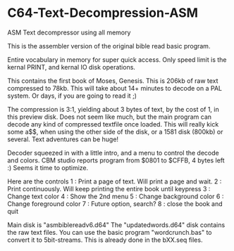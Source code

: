 # C64-Text-Decompression-ASM
ASM Text decompressor using all memory

This is the assembler version of the original bible read basic program.

Entire vocabulary in memory for super quick access.
Only speed limit is the kernal PRINT, and kernal IO disk operations.

This contains the first book of Moses, Genesis.
This is 206kb of raw text compressed to 78kb.
This will take about 14+ minutes to decode on a PAL system.
Or days, if you are going to read it ;)

The compression is 3:1, yielding about 3 bytes of text, by the cost of 1, in this preview disk. Does not seem like much, but the main program can decode any kind of compressed textfile once loaded.
This will really kick some a$$, when using the other side of the disk, or a 1581 disk (800kb) or several. Text adventures can be huge!

Decoder squeezed in with a little intro, and a menu to control the decode and colors.
CBM studio reports program from $0801 to $CFFB, 4 bytes left :)
Seems it time to optimize.

Here are the controls
1 : Print a page of text. Will print a page and wait.
2 : Print continuously. Will keep printing the entire book until keypress
3 : Change text color
4 : Show the 2nd menu
5 : Change background color
6 : Change foreground color
7 : Future option, search?
8 : close the book and quit

Main disk is "asmbiblereadv6.d64"
The "updatedwords.d64" disk contains the raw text files.
You can use the basic program "wordcrunch.bas" to convert it to 5bit-streams.
This is already done in the bXX.seq files.
